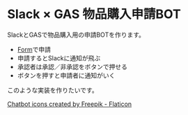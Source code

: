 # Slack × GAS 物品購入申請BOT

SlackとGASで物品購入用の申請BOTを作ります。

- [Form](https://forms.gle/z4veSHHKf99BP94XA)で申請
- 申請するとSlackに通知が飛ぶ
- 承認者は承認／非承認をボタンで押せる
- ボタンを押すと申請者に通知がいく

このような実装を作りたいです。

<a href="https://www.flaticon.com/free-icons/chatbot" title="chatbot icons">Chatbot icons created by Freepik - Flaticon</a>
